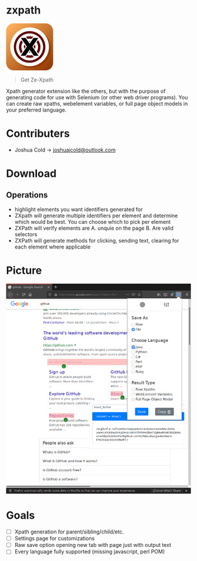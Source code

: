 # zxpath
![zxpath icon](/icons/icon128.png)

> Get Ze-Xpath

Xpath generator extension like the others, but with the purpose of generating code for use with Selenium (or other web driver programs). You can create raw xpaths, webelement variables, or full page object models in your preferred language. 

# Contributers
- Joshua Cold -> joshuajcold@outlook.com

# Download

## Operations
- highlight elements you want identifiers generated for
- ZXpath will generate multiple identifiers per element and determine which would be best. You can choose which to pick per element
- ZXPath will verify elements are A. unquie on the page B. Are valid selectors
- ZXPath will generate methods for clicking, sending text, clearing for each element where applicable

# Picture
![ZXpath example picture](/docs/img/example.png)

# Goals
- [ ] Xpath generation for parent/sibling/child/etc.
- [ ] Settings page for customizations
- [ ] Raw save option opening new tab with page just with output text
- [ ] Every language fully supported (missing javascript, perl POM)
